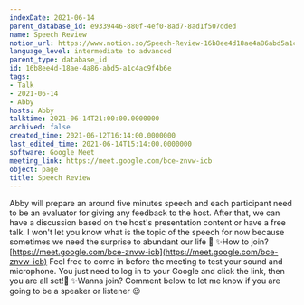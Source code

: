```yaml
---
indexDate: 2021-06-14
parent_database_id: e9339446-880f-4ef0-8ad7-8ad1f507dded
name: Speech Review
notion_url: https://www.notion.so/Speech-Review-16b8ee4d18ae4a86abd5a1c4ac9f4b6e
language_level: intermediate to advanced
parent_type: database_id
id: 16b8ee4d-18ae-4a86-abd5-a1c4ac9f4b6e
tags:
- Talk
- 2021-06-14
- Abby
hosts: Abby
talktime: 2021-06-14T21:00:00.0000000
archived: false
created_time: 2021-06-12T16:14:00.0000000
last_edited_time: 2021-06-14T15:14:00.0000000
software: Google Meet
meeting_link: https://meet.google.com/bce-znvw-icb
object: page
title: Speech Review
---
```


Abby will prepare an around five minutes speech and each participant need to be an evaluator for giving any feedback to the host. After that, we can have a discussion based on the host's presentation content or have a free talk. I won't let you know what is the topic of the speech for now because sometimes we need the surprise to abundant our life 🥰
✨How to join?
 [https://meet.google.com/bce-znvw-icb](https://meet.google.com/bce-znvw-icb) 
Feel free to come in before the meeting to test your sound and microphone. You just need to log in to your Google and click the link, then you are all set!🥳 
✨Wanna join?
Comment below to let me know if you are going to be a speaker or listener 😉

